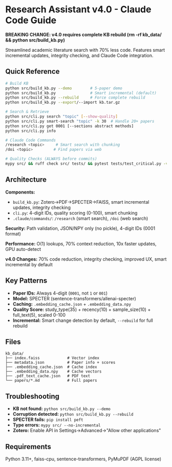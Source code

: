 # Research Assistant v4.0 - Claude Code Guide

**BREAKING CHANGE: v4.0 requires complete KB rebuild (rm -rf kb_data/ && python src/build_kb.py)**

Streamlined academic literature search with 70% less code. Features smart incremental updates, integrity checking, and Claude Code integration.

## Quick Reference

```bash
# Build KB
python src/build_kb.py --demo        # 5-paper demo
python src/build_kb.py               # Smart incremental (default)
python src/build_kb.py --rebuild     # Force complete rebuild
python src/build_kb.py --export/--import kb.tar.gz

# Search & Retrieve
python src/cli.py search "topic" [--show-quality]
python src/cli.py smart-search "topic" -k 30  # Handle 20+ papers
python src/cli.py get 0001 [--sections abstract methods]
python src/cli.py info

# Claude Code Commands
/research <topic>     # Smart search with chunking
/doi <topic>         # Find papers via web

# Quality Checks (ALWAYS before commits)
mypy src/ && ruff check src/ tests/ && pytest tests/test_critical.py -v
```

## Architecture

**Components:**
- `build_kb.py`: Zotero→PDF→SPECTER→FAISS, smart incremental updates, integrity checking
- `cli.py`: 4-digit IDs, quality scoring (0-100), smart chunking
- `.claude/commands/`: `/research` (smart search), `/doi` (web search)

**Security:** Path validation, JSON/NPY only (no pickle), 4-digit IDs (0001 format)

**Performance:** O(1) lookups, 70% context reduction, 10x faster updates, GPU auto-detect

**v4.0 Changes:** 70% code reduction, integrity checking, improved UX, smart incremental by default


## Key Patterns

- **Paper IDs:** Always 4-digit (`0001`, not `1` or `001`)
- **Model:** SPECTER (sentence-transformers/allenai-specter)
- **Caching:** `.embedding_cache.json` + `.embedding_data.npy`
- **Quality Score:** study_type(35) + recency(10) + sample_size(10) + full_text(5), scaled 0-100
- **Incremental:** Smart change detection by default, `--rebuild` for full rebuild

## Files

```
kb_data/
├── index.faiss            # Vector index
├── metadata.json          # Paper info + scores
├── .embedding_cache.json  # Cache index
├── .embedding_data.npy    # Cache vectors
├── .pdf_text_cache.json   # PDF text
└── papers/*.md            # Full papers
```

## Troubleshooting

- **KB not found:** `python src/build_kb.py --demo`
- **Corruption detected:** `python src/build_kb.py --rebuild`
- **SPECTER fails:** `pip install peft`
- **Type errors:** `mypy src/ --no-incremental`
- **Zotero:** Enable API in Settings→Advanced→"Allow other applications"



## Requirements

Python 3.11+, faiss-cpu, sentence-transformers, PyMuPDF (AGPL license)
